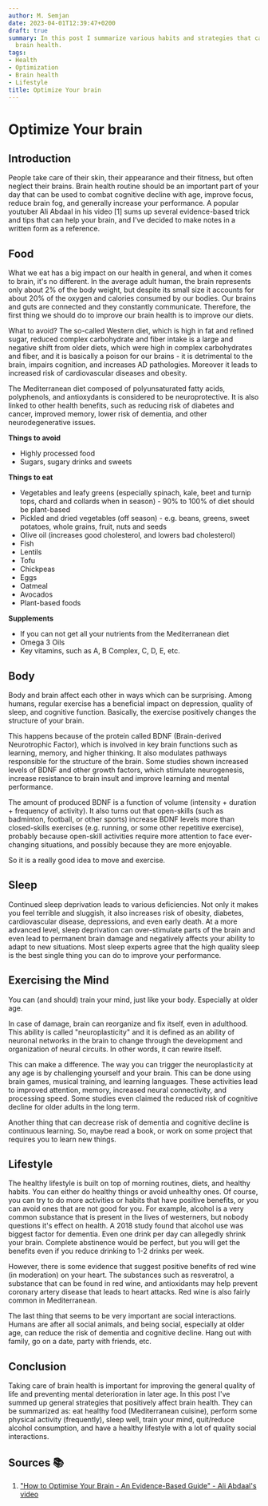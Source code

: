 ```yaml
---
author: M. Semjan
date: 2023-04-01T12:39:47+0200
draft: true
summary: In this post I summarize various habits and strategies that can improve your
  brain health.
tags:
- Health
- Optimization
- Brain health
- Lifestyle
title: Optimize Your brain
---
```

# Optimize Your brain

## Introduction

People take care of their skin, their appearance and their fitness, but often neglect their brains. Brain health routine should be an important part of your day that can be used to combat cognitive decline with age, improve focus, reduce brain fog, and generally increase your performance. A popular youtuber Ali Abdaal in his video [1] sums up several evidence-based trick and tips that can help your brain, and I've decided to make notes in a written form as a reference.

## Food

What we eat has a big impact on our health in general, and when it comes to brain, it's no different. In the average adult human, the brain represents only about 2% of the body weight, but despite its small size it accounts for about 20% of the oxygen and calories consumed by our bodies. Our brains and guts are connected and they constantly communicate. Therefore, the first thing we should do to improve our brain health is to improve our diets.

What to avoid? The so-called Western diet, which is high in fat and refined sugar, reduced complex carbohydrate and fiber intake is a large and negative shift from older diets, which were high in complex carbohydrates and fiber, and it is basically a poison for our brains - it is detrimental to the brain, impairs cognition, and increases AD pathologies. Moreover it leads to increased risk of cardiovascular diseases and obesity.

The Mediterranean diet composed of polyunsaturated fatty acids, polyphenols, and antioxydants is considered to be neuroprotective. It is also linked to other health benefits, such as reducing risk of diabetes and cancer, improved memory, lower risk of dementia, and other neurodegenerative issues.

**Things to avoid**
- Highly processed food
- Sugars, sugary drinks and sweets

**Things to eat**
- Vegetables and leafy greens (especially spinach, kale, beet and turnip tops, chard and collards when in season) - 90% to 100% of diet should be plant-based
- Pickled and dried vegetables (off season) - e.g. beans, greens, sweet potatoes, whole grains, fruit, nuts and seeds
- Olive oil (increases good cholesterol, and lowers bad cholesterol)
- Fish
- Lentils
- Tofu
- Chickpeas
- Eggs
- Oatmeal
- Avocados
- Plant-based foods

**Supplements**
- If you can not get all your nutrients from the Mediterranean diet
- Omega 3 Oils
- Key vitamins, such as A, B Complex, C, D, E, etc.

## Body

Body and brain affect each other in ways which can be surprising. Among humans, regular exercise has a beneficial impact on depression, quality of sleep, and cognitive function. Basically, the exercise positively changes the structure of your brain.

This happens because of the protein called BDNF (Brain-derived Neurotrophic Factor), which is involved in key brain functions such as learning, memory, and higher thinking. It also modulates pathways responsible for the structure of the brain. Some studies shown increased levels of BDNF and other growth factors, which stimulate neurogenesis, increase resistance to brain insult and improve learning and mental performance.

The amount of produced BDNF is a function of volume (intensity + duration + frequency of activity). It also turns out that open-skills (such as badminton, football, or other sports) increase BDNF levels more than closed-skills exercises (e.g. running, or some other repetitive exercise), probably because open-skill activities require more attention to face ever-changing situations, and possibly because they are more enjoyable.

So it is a really good idea to move and exercise.

## Sleep

Continued sleep deprivation leads to various deficiencies. Not only it makes you feel terrible and sluggish, it also increases risk of obesity, diabetes, cardiovascular disease, depressions, and even early death. At a more advanced level, sleep deprivation can over-stimulate parts of the brain and even lead to permanent brain damage and negatively affects your ability to adapt to new situations. Most sleep experts agree that the high quality sleep is the best single thing you can do to improve your performance.

## Exercising the Mind

You can (and should) train your mind, just like your body. Especially at older age.

In case of damage, brain can reorganize and fix itself, even in adulthood. This ability is called "neuroplasticity" and it is defined as an ability of neuronal networks in the brain to change through the development and organization of neural circuits. In other words, it can rewire itself.

This can make a difference. The way you can trigger the neuroplasticity at any age is by challenging yourself and your brain. This can be done using brain games, musical training, and learning languages. These activities lead to improved attention, memory, increased neural connectivity, and processing speed. Some studies even claimed the reduced risk of cognitive decline for older adults in the long term.

Another thing that can decrease risk of dementia and cognitive decline is continuous learning. So, maybe read a book, or work on some project that requires you to learn new things.

## Lifestyle

The healthy lifestyle is built on top of morning routines, diets, and healthy habits. You can either do healthy things or avoid unhealthy ones. Of course, you can try to do more activities or habits that have positive benefits, or you can avoid ones that are not good for you. For example, alcohol is a very common substance that is present in the lives of westerners, but nobody questions it's effect on health. A 2018 study found that alcohol use was biggest factor for dementia. Even one drink per day can allegedly shrink your brain. Complete abstinence would be perfect, but you will get the benefits even if you reduce drinking to 1-2 drinks per week.

However, there is some evidence that suggest positive benefits of red wine (in moderation) on your heart. The substances such as resveratrol, a substance that can be found in red wine, and antioxidants may help prevent coronary artery disease that leads to heart attacks. Red wine is also fairly common in Mediterranean.

The last thing that seems to be very important are social interactions. Humans are after all social animals, and being social, especially at older age, can reduce the risk of dementia and cognitive decline. Hang out with family, go on a date, party with friends, etc.

## Conclusion

Taking care of brain health is important for improving the general quality of life and preventing mental deterioration in later age. In this post I've summed up general strategies that positively affect brain health. They can be summarized as: eat healthy food (Mediterranean cuisine), perform some physical activity (frequently), sleep well, train your mind, quit/reduce alcohol consumption, and have a healthy lifestyle with a lot of quality social interactions.

## Sources 📚️

1. ["How to Optimise Your Brain - An Evidence-Based Guide" - Ali Abdaal's video](https://youtu.be/n2czIPRE0Nc)
